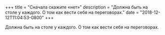 
+++
title = "Сначала скажите «нет»"
description = "Должна быть на столе у каждого. О том как вести себя на переговорах."
date = "2018-12-12T11:04:53-0800"
+++

Должна быть на столе у каждого. О том как вести себя на переговорах.
